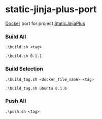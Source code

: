 # static-jinja-plus-port

[Docker](https://hub.docker.com/r/shadowsking/static-jinja-plus) port for project [StaticJinjaPlus](https://github.com/MrDave/StaticJinjaPlus)


### Build All
```shell
.\build.sh <tag>
```

```shell
.\build.sh 0.1.1
```

### Build Selection
```shell
.\build_tag.sh <docker_file_name> <tag>
```

```shell
.\build_tag.sh ubuntu 0.1.0
```

### Push All
```shell
.\push.sh <tag>
```
